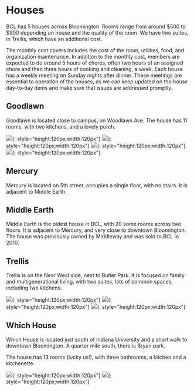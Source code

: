 # Houses
BCL has 5 houses across Bloomington. Rooms range from around $500 to $900 depending on house and the quality of the room. We have two suites, in Trellis, which have an additional cost. 

The monthly cost covers includes the cost of the room, utilities, food, and organization maintenance. In addition to the monthly cost, members are expected to do around 5 hours of chores, often two hours of an assigned chore and then three hours of cooking and cleaning, a week. Each house has a weekly meeting on Sunday nights after dinner. These meetings are essential to operation of the houses, as we can keep updated on the house day-to-day items and make sure that issues are addressed promptly.  

## Goodlawn
Goodlawn is located close to campus, on Woodlawn Ave. The house has 11 rooms, with two kitchens, and a lovely porch. 

![](./images/gl.png){: style="height:120px;width:120px"}
![](./images/gl2.avif){: style="height:120px;width:120px"}
![](./images/gl7a-7b.avif){: style="height:120px;width:120px"}
![](./images/GL-people.jpg){: style="height:120px;width:120px"}

## Mercury
Mercury is located on 5th street, occupies a single floor, with no stairs. It is adjacent to Middle Earth. 

## Middle Earth
Middle Earth is the oldest house in BCL, with 20 some rooms across two floors. It is adjacent to Mercury, and very close to downtown Bloomington. The house was previously owned by Middleway and was sold to BCL in 2010. 

## Trellis
Trellis is on the Near West side, next to Butler Park. It is focused on family and multigenerational living, with two suites, lots of common spaces, including two kitchens.

![](./images/Trel-people.jpg){: style="height:120px;width:120px"}
![](./images/Trel-out.jpg){: style="height:120px;width:120px"}
![](./images/Trel-living.jpg){: style="height:120px;width:120px"}

## Which House
Which House is located just south of Indiana University and a short walk to downtown Bloomington. A quarter mile south, there is Bryan park. 

The house has 13 rooms (lucky us!), with three bathrooms, a kitchen and a kitchenette. 

![](./images/WH-living.jpg){: style="height:120px;width:120px"}
![](./images/WH-dog.jpg){: style="height:120px;width:120px"}
